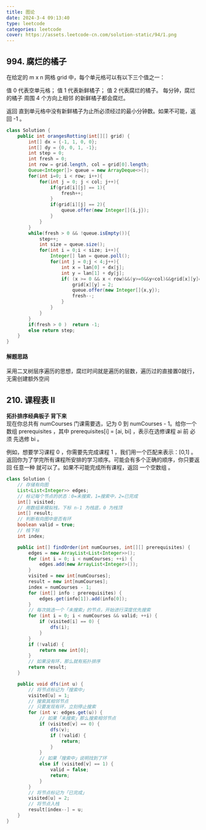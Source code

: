 ```yaml
---
title: 图论
date: 2024-3-4 09:13:40
type: leetcode
categories: leetcode
cover: https://assets.leetcode-cn.com/solution-static/94/1.png
---
```

## 994. 腐烂的橘子
在给定的 m x n 网格 grid 中，每个单元格可以有以下三个值之一：

值 0 代表空单元格；
值 1 代表新鲜橘子；
值 2 代表腐烂的橘子。
每分钟，腐烂的橘子 周围 4 个方向上相邻 的新鲜橘子都会腐烂。

返回 直到单元格中没有新鲜橘子为止所必须经过的最小分钟数。如果不可能，返回 -1 。
```java
class Solution {
    public int orangesRotting(int[][] grid) {
        int[] dx = {-1, 1, 0, 0};
        int[] dy = {0, 0, 1, -1};
        int step = 0;
        int fresh = 0;
        int row = grid.length, col = grid[0].length;
        Queue<Integer[]> queue = new ArrayDeque<>(); 
        for(int i=0; i < row; i++){
            for(int j = 0; j < col; j++){
                if(grid[i][j] == 1){
                    fresh++;
                }
                if(grid[i][j] == 2){
                    queue.offer(new Integer[]{i,j});
                }
            }
        }
        while(fresh > 0 && !queue.isEmpty()){
            step++;
            int size = queue.size();
            for(int i = 0;i < size; i++){
                Integer[] lan = queue.poll();
                for(int j = 0;j < 4;j++){
                    int x = lan[0] + dx[j];
                    int y = lan[1] + dy[j];
                    if( (x >= 0 && x < row)&&(y>=0&&y<col)&&grid[x][y]==1){
                        grid[x][y] = 2;
                        queue.offer(new Integer[]{x,y});
                        fresh--;
                    }
                }
            }
        }
        if(fresh > 0 )  return -1;
        else return step;
    }
}
```

#### 解题思路
采用二叉树层序遍历的思想，腐烂时间就是遍历的层数，遍历过的直接置0就行，无需创建额外空间

## 210. 课程表 II
**拓扑排序经典板子 背下来**  
现在你总共有 numCourses 门课需要选，记为 0 到 numCourses - 1。给你一个数组 prerequisites ，其中 prerequisites[i] = [ai, bi] ，表示在选修课程 ai 前 必须 先选修 bi 。

例如，想要学习课程 0 ，你需要先完成课程 1 ，我们用一个匹配来表示：[0,1] 。
返回你为了学完所有课程所安排的学习顺序。可能会有多个正确的顺序，你只要返回 任意一种 就可以了。如果不可能完成所有课程，返回 一个空数组 。

 
```java
class Solution {
    // 存储有向图
    List<List<Integer>> edges;
    // 标记每个节点的状态：0=未搜索，1=搜索中，2=已完成
    int[] visited;
    // 用数组来模拟栈，下标 n-1 为栈底，0 为栈顶
    int[] result;
    // 判断有向图中是否有环
    boolean valid = true;
    // 栈下标
    int index;

    public int[] findOrder(int numCourses, int[][] prerequisites) {
        edges = new ArrayList<List<Integer>>();
        for (int i = 0; i < numCourses; ++i) {
            edges.add(new ArrayList<Integer>());
        }
        visited = new int[numCourses];
        result = new int[numCourses];
        index = numCourses - 1;
        for (int[] info : prerequisites) {
            edges.get(info[1]).add(info[0]);
        }
        // 每次挑选一个「未搜索」的节点，开始进行深度优先搜索
        for (int i = 0; i < numCourses && valid; ++i) {
            if (visited[i] == 0) {
                dfs(i);
            }
        }
        if (!valid) {
            return new int[0];
        }
        // 如果没有环，那么就有拓扑排序
        return result;
    }

    public void dfs(int u) {
        // 将节点标记为「搜索中」
        visited[u] = 1;
        // 搜索其相邻节点
        // 只要发现有环，立刻停止搜索
        for (int v: edges.get(u)) {
            // 如果「未搜索」那么搜索相邻节点
            if (visited[v] == 0) {
                dfs(v);
                if (!valid) {
                    return;
                }
            }
            // 如果「搜索中」说明找到了环
            else if (visited[v] == 1) {
                valid = false;
                return;
            }
        }
        // 将节点标记为「已完成」
        visited[u] = 2;
        // 将节点入栈
        result[index--] = u;
    }
}

```